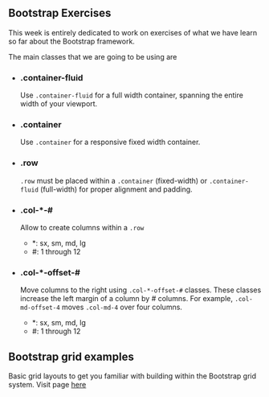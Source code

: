 ## Bootstrap Exercises

This week is entirely dedicated to work on exercises of what we have learn so far about the Bootstrap framework.

The main classes that we are going to be using are
<ul>
    <li>
        <h3>.container-fluid</h3>
        <p>Use <code>.container-fluid</code> for a full width container, spanning the entire width of your viewport.</p>
    </li>
    <li>
        <h3>.container</h3>
        <p>Use <code>.container</code> for a responsive fixed width container.</p>
    </li>
    <li>
        <h3>.row</h3>
        <p><code>.row</code> must be placed within a <code>.container</code> (fixed-width) or <code>.container-fluid</code> (full-width) for proper alignment and padding.</p>
    </li>
    <li>
        <h3>.col-*-#</h3>
        <p>Allow to create columns within a <code>.row</code></p>
        <ul>
            <li>*: sx, sm, md, lg</li>
            <li>#: 1 through 12</li>
        </ul>
    </li>
    <li>
        <h3>.col-*-offset-#</h3>
        <p>Move columns to the right using <code>.col-*-offset-#</code> classes. These classes increase the left margin of a column by # columns. For example, <code>.col-md-offset-4</code> moves <code>.col-md-4</code> over four columns.</p>
        <ul>
            <li>*: sx, sm, md, lg</li>
            <li>#: 1 through 12</li>
        </ul>
    </li>
</ul>

## Bootstrap grid examples
Basic grid layouts to get you familiar with building within the Bootstrap grid system. Visit page [here](http://getbootstrap.com/examples/grid/)
